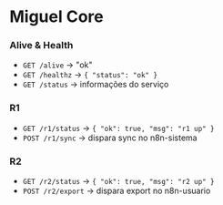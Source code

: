 # Miguel Core

### Alive & Health
- `GET /alive` → "ok"
- `GET /healthz` → `{ "status": "ok" }`
- `GET /status` → informações do serviço

### R1
- `GET /r1/status` → `{ "ok": true, "msg": "r1 up" }`
- `POST /r1/sync` → dispara sync no n8n-sistema

### R2
- `GET /r2/status` → `{ "ok": true, "msg": "r2 up" }`
- `POST /r2/export` → dispara export no n8n-usuario
